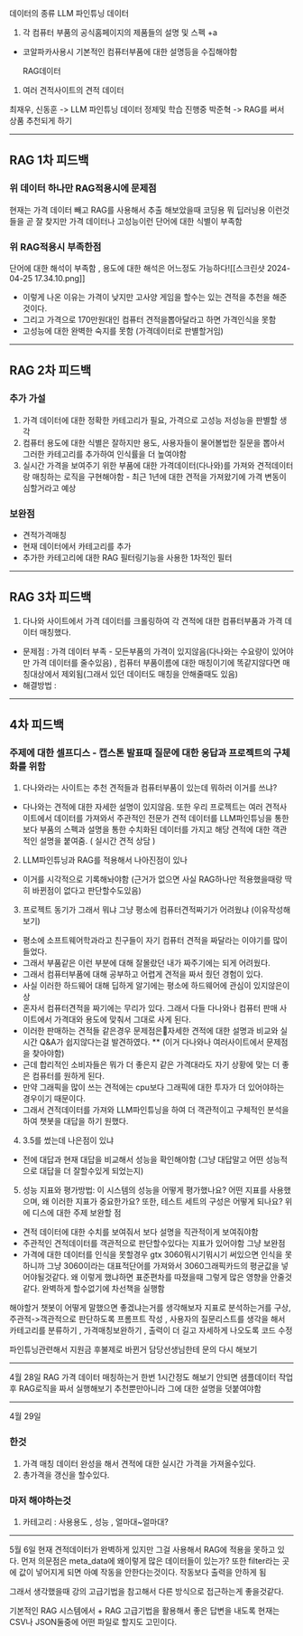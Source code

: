

데이터의 종류
	LLM 파인튜닝 데이터
1. 각 컴퓨터 부품의 공식홈페이지의 제품들의 설명 및 스펙
 +a
  - 코알파카사용시 기본적인 컴퓨터부품에 대한 설명등을 수집해야함

	  RAG데이터
1.  여러 견적사이트의 견적 데이터

최재우, 신동훈 -> LLM 파인튜닝 데이터 정제및 학습 진행중
	박준혁 -> RAG를 써서 상품 추천되게 하기

--------------
## RAG 1차 피드백
### 위 데이터 하나만 RAG적용시에 문제점 
현재는  가격 데이터 빼고 RAG를 사용해서 추출 해보았을때 코딩용 뭐 딥러닝용 이런것들을 곧 잘 찾지만
가격 데이터나 고성능이런 단어에 대한 식별이 부족함

### 위 RAG적용시 부족한점
단어에 대한 해석이 부족함 , 용도에 대한 해석은 어느정도 가능하다![[스크린샷 2024-04-25 17.34.10.png]]
- 이렇게 나온 이유는 가격이 낮지만 고사양 게임을 할수는 있는 견적을 추천을 해준것이다. 
- 그리고 가격으로 170만원대인 컴퓨터 견적을뽑아달라고 하면 가격인식을 못함
- 고성능에 대한 완벽한 숙지를 못함 (가격데이터로 판별할거임)

--------------
## RAG 2차 피드백
### 추가 가설 
1. 가격 데이터에 대한 정확한 카테고리가 필요, 가격으로 고성능 저성능을 판별할 생각 
2. 컴퓨터 용도에 대한 식별은 잘하지만 용도, 사용자들이 물어볼법한 질문을 뽑아서 그러한 카테고리를 추가하여 인식률을 더 높여야함
3. 실시간 가격을 보여주기 위한 부품에 대한 가격데이터(다나와)를 가져와 견적데이터랑 매칭하는 로직을 구현해야함 - 최근 1년에 대한 견적을 가져왔기에 가격 변동이 심할거라고 예상

### 보완점
- 견적가격매칭
- 현재 데이터에서 카테고리를 추가
- 추가한 카테고리에 대한 RAG 필터링기능을 사용한 1차적인 필터


--------------
## RAG 3차 피드백

1. 다나와 사이트에서 가격 데이터를 크롤링하여 각 견적에 대한 컴퓨터부품과 가격 데이터 매칭했다. 
- 문제점 : 가격 데이터 부족 - 모든부품의 가격이 있지않음(다나와는 수요량이 있어야만 가격 데이터를 줄수있음) , 컴퓨터 부품이름에 대한 매칭이기에 똑같지않다면 매칭대상에서 제외됨(그래서 있던 데이터도 매칭을 안해줄때도 있음)
- 해결방법 : 




--------------
## 4차 피드백
### 주제에 대한 셀프디스 - 캡스톤 발표때 질문에 대한 응답과 프로젝트의 구체화를 위함
1. 다나와라는 사이트는 추천 견적들과 컴퓨터부품이 있는데 뭐하러 이거를 쓰냐?
 - 다나와는 견적에 대한 자세한 설명이 있지않음. 또한 우리 프로젝트는 여러 견적사이트에서 데이터를 가져와서 주관적인 전문가 견적 데이터를 LLM파인튜닝을 통한 보다 부품의 스펙과 설명을 통한 수치화된 데이터를 가지고 해당 견적에 대한 객관적인 설명을 붙여줌.  ( 실시간 견적 상담 )
 2. LLM파인튜닝과 RAG를 적용해서 나아진점이 있나 
 - 이거를 시각적으로 기록해놔야함 (근거가 없으면 사실 RAG하나만 적용했을때랑 딱히 바뀐점이 없다고 판단할수도있음)
 3. 프로젝트 동기가 그래서 뭐냐 그냥 평소에 컴퓨터견적짜기가 어려웠냐 (이유작성해보기)
 - 평소에 소프트웨어학과라고 친구들이 자기 컴퓨터 견적을 짜달라는 이야기를 많이 들었다.
 - 그래서 부품같은 이런 부분에 대해 잘몰랐던 내가 짜주기에는 되게 어려웠다.
 - 그래서 컴퓨터부품에 대해 공부하고 어렵게 견적을 짜서 줬던 경험이 있다. 
 - 사실 이러한 하드웨어 대해 딥하게 알기에는 평소에 하드웨어에 관심이 있지않은이상 
 - 혼자서 컴퓨터견적을 짜기에는 무리가 있다. 그래서 다들 다나와나 컴퓨터 판매 사이트에서 가격대와 용도에 맞춰서 그대로 사게 된다.
 - 이러한 판매하는 견적들 같은경우 문제점은자세한 견적에 대한 설명과 비교와 실시간 Q&A가 쉽지않다는걸 발견하였다. ** (이거 다나와나 여러사이트에서 문제점을 찾아야함)
 - 근데 합리적인 소비자들은 뭐가 더 좋은지 같은 가격대라도 자기 상황에 맞는 더 좋은 컴퓨터를 원하게 된다.
 - 만약 그래픽을 많이 쓰는 견적에는 cpu보다 그래픽에 대한 투자가 더 있어야하는 경우이기 때문이다.
 - 그래서 견적데이터를 가져와 LLM파인튜닝을 하여 더 객관적이고 구체적인 분석을 하여 챗봇을 대답을 하기 원했다.
4. 3.5를 썼는데 나은점이 있냐
- 전에 대답과 현재 대답을 비교해서 성능을 확인해야함 (그냥 대답말고 어떤 성능적으로 대답을 더 잘할수있게 되었는지)
5. 성능 지표와 평가방법: 이 시스템의 성능을 어떻게 평가했나요? 어떤 지표를 사용했으며, 왜 이러한 지표가 중요한가요? 또한, 테스트 세트의 구성은 어떻게 되나요?
위에 디스에 대한 주제 보완할 점
- 견적 데이터에 대한 수치를 보여줘서 보다 설명을 직관적이게 보여줘야함
- 주관적인 견적데이터를 객관적으로 판단할수있다는 지표가 있어야함
그냥 보완점
- 가격에 대한 데이터를 인식을 못할경우 gtx 3060뭐시기뭐시기 써있으면 인식을 못하니까 
그냥 3060이라는 대표적단어를 가져와서 3060그래픽카드의 평균값을 넣어야될것같다.
왜 이렇게 했냐하면 표준편차를 따졌을때 그렇게 많은 영향을 안줄것같다. 완벽하게 할수없기에 차선책을 실행함

해야할거
챗봇이 어떻게 말했으면 좋겠냐는거를 생각해보자
지표로 분석하는거를 구상, 주관적->객관적으로 판단하도록 프롬프트 작성 , 사용자의 질문리스트를 생각을 해서 카테고리를 분류하기 , 가격매칭보완하기 , 출력이 더 길고 자세하게 나오도록 코드 수정

파인튜닝관련해서 지원금 후불제로 바뀐거 담당선생님한테 문의 다시 해보기

--------------

4월 28일 
RAG 가격 데이터 매칭하는거 한번 1시간정도 해보기
안되면 샘플데이터 작업후 RAG로직을 짜서 실행해보기
추천뿐만아니라 그에 대한 설명을 덧붙여야함 


----------------
4월 29일
### 한것
1. 가격 매칭 데이터 완성을 해서 견적에 대한 실시간 가격을 가져올수있다.
2. 총가격을 갱신을 할수있다.

###  마저 해야하는것
1. 카테고리 : 사용용도 , 성능 , 얼마대~얼마대?



------------------------

5월 6일
현재 견적데이터가 완벽하게 있지만 그걸 사용해서 RAG에 적용을 못하고 있다. 
먼저 의문점은
meta_data에 왜이렇게 많은 데이터들이 있는가?
또한 filter라는 곳에 값이 넣어지게 되면 아예 작동을 안한다는것이다.
작동보다 출력을 안하게 됨


그래서 생각했을때 강의 고급기법을 참고해서 다른 방식으로 접근하는게 좋을것같다.

기본적인 RAG 시스템에서 + RAG 고급기법을 활용해서 좋은 답변을 내도록
현재는 CSV나 JSON둘중에 어떤 파일로 할지도 고민이다.
